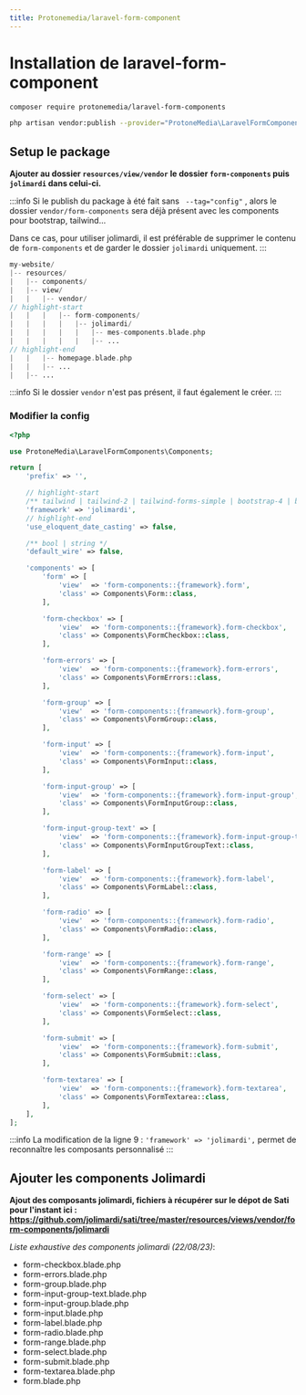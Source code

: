 ```yaml
---
title: Protonemedia/laravel-form-component
---
```


# Installation de laravel-form-component

```bash title="console"
composer require protonemedia/laravel-form-components

php artisan vendor:publish --provider="ProtoneMedia\LaravelFormComponents\ServiceProvider" --tag="config"
```

## Setup le package

**Ajouter au dossier `resources/view/vendor` le dossier `form-components` puis `jolimardi` dans celui-ci.**

:::info
Si le publish du package à été fait sans ` --tag="config"` , alors le dossier `vendor/form-components` sera déjà présent avec les components pour bootstrap, tailwind...

Dans ce cas, pour utiliser jolimardi, il est préférable de supprimer le contenu de `form-components` et de garder le dossier `jolimardi` uniquement.
:::

```php title="arborescence"
my-website/
|-- resources/
|   |-- components/
|   |-- view/
|   |   |-- vendor/
// highlight-start
|   |   |   |-- form-components/
|   |   |   |   |-- jolimardi/
|   |   |   |   |   |-- mes-components.blade.php
|   |   |   |   |   |-- ...
// highlight-end
|   |   |-- homepage.blade.php
|   |   |-- ...
|   |-- ...
```

:::info
Si le dossier `vendor` n'est pas présent, il faut également le créer.
:::

### Modifier la config

```php title="config/form-components.php"
<?php

use ProtoneMedia\LaravelFormComponents\Components;

return [
    'prefix' => '',

    // highlight-start
    /** tailwind | tailwind-2 | tailwind-forms-simple | bootstrap-4 | bootstrap-5 */
    'framework' => 'jolimardi',
    // highlight-end
    'use_eloquent_date_casting' => false,

    /** bool | string */
    'default_wire' => false,

    'components' => [
        'form' => [
            'view'  => 'form-components::{framework}.form',
            'class' => Components\Form::class,
        ],

        'form-checkbox' => [
            'view'  => 'form-components::{framework}.form-checkbox',
            'class' => Components\FormCheckbox::class,
        ],

        'form-errors' => [
            'view'  => 'form-components::{framework}.form-errors',
            'class' => Components\FormErrors::class,
        ],

        'form-group' => [
            'view'  => 'form-components::{framework}.form-group',
            'class' => Components\FormGroup::class,
        ],

        'form-input' => [
            'view'  => 'form-components::{framework}.form-input',
            'class' => Components\FormInput::class,
        ],

        'form-input-group' => [
            'view'  => 'form-components::{framework}.form-input-group',
            'class' => Components\FormInputGroup::class,
        ],

        'form-input-group-text' => [
            'view'  => 'form-components::{framework}.form-input-group-text',
            'class' => Components\FormInputGroupText::class,
        ],

        'form-label' => [
            'view'  => 'form-components::{framework}.form-label',
            'class' => Components\FormLabel::class,
        ],

        'form-radio' => [
            'view'  => 'form-components::{framework}.form-radio',
            'class' => Components\FormRadio::class,
        ],

        'form-range' => [
            'view'  => 'form-components::{framework}.form-range',
            'class' => Components\FormRange::class,
        ],

        'form-select' => [
            'view'  => 'form-components::{framework}.form-select',
            'class' => Components\FormSelect::class,
        ],

        'form-submit' => [
            'view'  => 'form-components::{framework}.form-submit',
            'class' => Components\FormSubmit::class,
        ],

        'form-textarea' => [
            'view'  => 'form-components::{framework}.form-textarea',
            'class' => Components\FormTextarea::class,
        ],
    ],
];
```

:::info
La modification de la ligne 9 : `'framework' => 'jolimardi',` permet de reconnaître les composants personnalisé
:::

## Ajouter les components Jolimardi

**Ajout des composants jolimardi, fichiers à récupérer sur le dépot de Sati pour l'instant ici : https://github.com/jolimardi/sati/tree/master/resources/views/vendor/form-components/jolimardi**

*Liste exhaustive des components jolimardi (22/08/23)*: 

- form-checkbox.blade.php
- form-errors.blade.php
- form-group.blade.php
- form-input-group-text.blade.php
- form-input-group.blade.php
- form-input.blade.php
- form-label.blade.php
- form-radio.blade.php
- form-range.blade.php
- form-select.blade.php
- form-submit.blade.php
- form-textarea.blade.php
- form.blade.php
